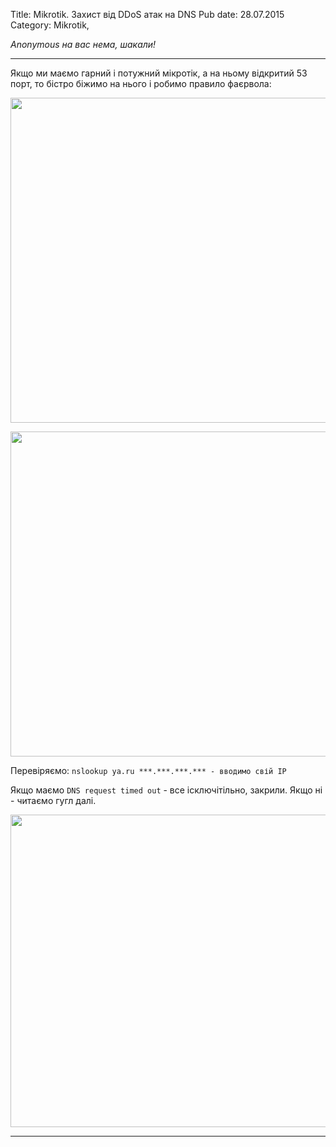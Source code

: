 Title: Mikrotik. Захист від DDoS атак на DNS
Pub date: 28.07.2015
Category: Mikrotik, 

_Anonymous на вас нема, шакали!_

-----

Якщо ми маємо гарний і потужний мікротік, а на ньому відкритий 53 порт, то бістро біжимо на нього і робимо правило фаєрвола:

<a href="https://zaychik.info/wp-content/uploads/mikrotik_close_port_53_main1.png"><img class="aligncenter wp-image-924 size-full" src="https://zaychik.info/wp-content/uploads/mikrotik_close_port_53_main1.png" alt="" width="855" height="520" /></a>

<a href="https://zaychik.info/wp-content/uploads/mikrotik_close_port_53_action1.png"><img class="aligncenter wp-image-923 size-full" src="https://zaychik.info/wp-content/uploads/mikrotik_close_port_53_action1.png" alt="" width="858" height="520" /></a>

Перевіряємо:
`nslookup ya.ru ***.***.***.*** - вводимо свій IP`

Якщо маємо `DNS request timed out` - все ісключітільно, закрили. Якщо ні - читаємо гугл далі.

<a href="https://zaychik.info/wp-content/uploads/profit.jpeg"><img class="aligncenter wp-image-919 size-full" src="https://zaychik.info/wp-content/uploads/profit.jpeg" alt="" width="800" height="500" /></a>

-----